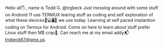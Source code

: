   Hello all🖐️, name is Todd G. @trgbeck
Just messing around with some stuff
 on Android 11 use TERMUX learing
 stuff as coding and self exploration
 of what these devices📠💻🖥️📱 we use 
 today.
Learning at self paced implantion
coding on Termux for Android. 
Come on here to learn about stuff
prefer Linux stuff then M$ crap🤬.
Can reach me at my email addy📬
trgbeck67@gmx.us.


